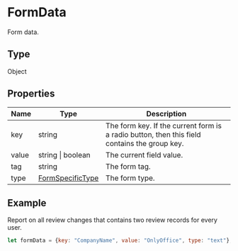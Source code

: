 # FormData

Form data.

## Type

Object

## Properties

| Name | Type | Description |
| ---- | ---- | ----------- |
| key | string | The form key. If the current form is a radio button, then this field contains the group key. |
| value | string \| boolean | The current field value. |
| tag | string | The form tag. |
| type | [FormSpecificType](../Enumeration/FormSpecificType.md) | The form type. |


## Example

Report on all review changes that contains two review records for every user.

```javascript editor-pptx
let formData = {key: "CompanyName", value: "OnlyOffice", type: "text"};
```
